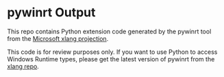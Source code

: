 # pywinrt Output

This repo contains Python extension code generated by the pywinrt tool from
the [Microsoft xlang projection](https://github.com/Microsoft/xlang/).

This code is for review purposes only. If you want to use Python to access
Windows Runtime types, please get the latest version of pywinrt from the
[xlang repo](https://github.com/Microsoft/xlang/).
